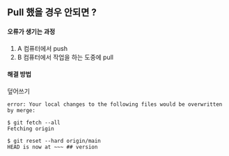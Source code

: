 ## Pull 했을 경우 안되면 ?


#### <b>오류가 생기는 과정</b>  
1. A 컴퓨터에서 push
2. B 컴퓨터에서 작업을 하는 도중에 pull  


#### <b>해결 방법</b>
덮어쓰기

```git
error: Your local changes to the following files would be overwritten by merge:
```

```git
$ git fetch --all
Fetching origin
```

```git
$ git reset --hard origin/main
HEAD is now at ~~~ ## version
```
